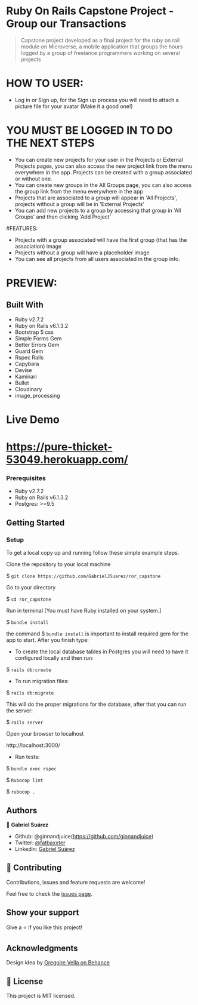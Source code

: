 # Ruby On Rails Capstone Project - Group our Transactions

> Capstone project developed as a final project for the ruby on rail module on Microverse, a mobile application that groups the hours logged by a group of freelance programmers working on several projects

# HOW TO USER:

- Log in or Sign up, for the Sign up process you will need to attach a picture file for your avatar (Make it a good one!)

# YOU MUST BE LOGGED IN TO DO THE NEXT STEPS

- You can create new projects for your user in the Projects or External Projects pages, you can also access the new project link from the menu everywhere in the app. Projects can be created with a group associated or without one. 
- You can create new groups in the All Groups page, you can also access the group link from the menu everywhere in the app
- Projects that are associated to a group will appear in 'All Projects', projects without a group will be in 'External Projects'
- You can add new projects to a group by accessing that group in 'All Groups' and then clicking 'Add Project'

#FEATURES:

- Projects with a group associated will have the first group (that has the association) image
- Projects without a group will have a placeholder image
- You can see all projects from all users associated in the group info.

# PREVIEW:



## Built With

- Ruby v2.7.2
- Ruby on Rails v6.1.3.2
- Bootstrap 5 css 
- Simple Forms Gem
- Better Errors Gem
- Guard Gem
- Rspec Rails
- Capybara
- Devise
- Kaminari
- Bullet
- Cloudinary
- image_processing

# Live Demo

# https://pure-thicket-53049.herokuapp.com/

### Prerequisites

- Ruby v2.7.2
- Ruby on Rails v6.1.3.2
- Postgres: >=9.5

## Getting Started

### Setup

To get a local copy up and running follow these simple example steps.

Clone the repository to your local machine

$ `git clone https://github.com/GabrielJSuarez/ror_capstone`

Go to your directory

$ `cd ror_capstone`

Run in terminal [You must have Ruby installed on your system.]

$ `bundle install`

the command $ `bundle install` is important to install required gem for the app to start. After you finish type:

- To create the local database tables in Postgres you will need to have it configured locally and then run:

$ `rails db:create`

- To run migration files:

$ `rails db:migrate`

This will do the proper migrations for the database, after that you can run the server:

$ `rails server`

Open your browser to localhost

http://localhost:3000/

- Run tests:

$ `bundle exec rspec`

$ `Rubocop lint`

$ `rubocop .`

## Authors

👤 **Gabriel Suárez**

- Github: @ginnandjuice(https://github.com/ginnandjuice)
- Twitter: [@fatbaxxter](https://twitter.com/fatbaxxter)
- Linkedin: [Gabriel Suárez](https://www.linkedin.com/in/gabriel-ginn-suarez/)

## 🤝 Contributing

Contributions, issues and feature requests are welcome!

Feel free to check the [issues page](issues/).

## Show your support

Give a ⭐️ if you like this project!

## Acknowledgments

Design idea by [Gregoire Vella on Behance](https://www.behance.net/gregoirevella)

## 📝 License

This project is MIT licensed.


